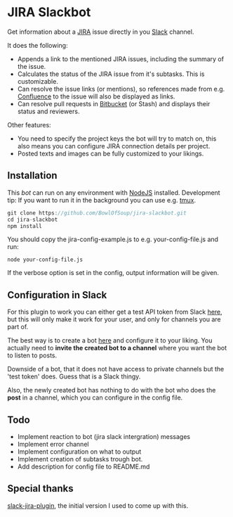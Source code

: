 # JIRA Slackbot

Get information about a [JIRA](https://www.atlassian.com/software/jira) issue directly in you [Slack](http://slack.com) channel.

It does the following:

- Appends a link to the mentioned JIRA issues, including the summary of the issue.
- Calculates the status of the JIRA issue from it's subtasks. This is customizable.
- Can resolve the issue links (or mentions), so references made from e.g. [Confluence](https://www.atlassian.com/software/confluence) to the issue will also be displayed as links. 
- Can resolve pull requests in [Bitbucket](https://www.atlassian.com/software/bitbucket) (or Stash) and displays their status and reviewers.

Other features:

- You need to specify the project keys the bot will try to match on, this also means you can configure JIRA connection details per project.
- Posted texts and images can be fully customized to your likings.

## Installation

This *bot* can run on any environment with [NodeJS](https://nodejs.org) installed.
Development tip: If you want to run it in the background you can use e.g. [tmux](https://tmux.github.io/).

```javascript
git clone https://github.com/BowlOfSoup/jira-slackbot.git
cd jira-slackbot
npm install
```

You should copy the jira-config-example.js to e.g. your-config-file.js and run:

    node your-config-file.js

If the verbose option is set in the config, output information will be given.

## Configuration in Slack

For this plugin to work you can either get a test API token from Slack [here](https://api.slack.com/docs/oauth-test-tokens),
but this will only make it work for your user, and only for channels you are part of.

The best way is to create a bot [here](https://medicoredevelopment.slack.com/apps/A0F7YS25R-bots) and configure it to your liking.
You actually need to **invite the created bot to a channel** where you want the bot to listen to posts.

Downside of a bot, that it does not have access to private channels but the 'test token' does. Guess that is a Slack thingy.

Also, the newly created bot has nothing to do with the bot who does the **post** in a channel, which you can configure in the config file.

## Todo

- Implement reaction to bot (jira slack intergration) messages
- Implement error channel
- Implement configuration on what to output
- Implement creation of subtasks trough bot.
- Add description for config file to README.md

## Special thanks

[slack-jira-plugin](https://github.com/gsingers/slack-jira-plugin), the initial version I used to come up with this.
